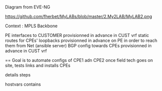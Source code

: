 Diagram from EVE-NG

https://github.com/fherbet/MyLABs/blob/master/2.My2LAB/MyLAB2.png


Context :
MPLS Backbone

PE interfaces to CUSTOMER provisionned in advance in CUST vrf
static routes for CPEs' loopbacks provisionned in advance on PE in order to reach them from Net (ansible server)
BGP config towards CPEs provisionned in advance in CUST vrf

== Goal is to automate configs of CPE1 adn CPE2 once field tech goes on site, tests links and installs CPEs



details steps

hostvars contains 

